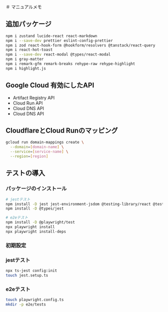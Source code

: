 ＃ マニュアルメモ

## 追加パッケージ

```bash
npm i zustand lucide-react react-markdown
npm i --save-dev prettier eslint-config-prettier
npm i zod react-hook-form @hookform/resolvers @tanstack/react-query
npm i react-hot-toast
npm i --save-dev react-modal @types/react-modal
npm i gray-matter 
npm i remark-gfm remark-breaks rehype-raw rehype-highlight
npm i highlight.js
```

## Google Cloud 有効にしたAPI

- Artifact Registry API
- Cloud Run API
- Cloud DNS API
- Cloud DNS API

## CloudflareとCloud Runのマッピング

```bash
gcloud run domain-mappings create \
  --domain=[domain-name] \
  --service=[service-name] \
  --region=[region]
```

## テストの導入

### パッケージのインストール

```bash
# jestテスト
npm install -D jest jest-environment-jsdom @testing-library/react @testing-library/jest-dom ts-jest node-mocks-http\n
npm install -D @types/jest

# e2eテスト
npm install -D @playwright/test
npx playwright install
npx playwright install-deps
```

### 初期設定

### jestテスト

```bash
npx ts-jest config:init
touch jest.setup.ts
```

### e2eテスト

```bash
touch playwright.config.ts
mkdir -p e2e/tests
```